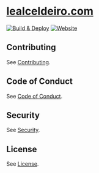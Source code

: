 # [lealceldeiro.com](https://lealceldeiro.com)

[![Build & Deploy](https://github.com/lealceldeiro/lealceldeiro.github.io/actions/workflows/build-and-deploy-pages.yml/badge.svg)](https://github.com/lealceldeiro/lealceldeiro.github.io/actions/workflows/build-and-deploy-pages.yml) [![Website](https://img.shields.io/website?url=https%3A%2F%2Flealceldeiro.com%2F&up_message=online&down_message=offline&label=www.lealceldeiro.com)](https://lealceldeiro.com)

## Contributing

See [Contributing](CONTRIBUTING.md).

## Code of Conduct

See [Code of Conduct](CODE_OF_CONDUCT.md).

## Security

See [Security](SECURITY.md).

## License

See [License](LICENSE).

